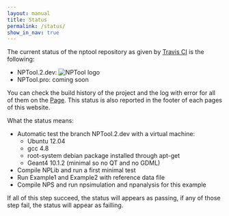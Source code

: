 ```yaml
---
layout: manual 
title: Status 
permalink: /status/
show_in_nav: true
---
```


The current status of the nptool repository as given by [Travis CI][travis] is the following:

* NPTool.2.dev: ![NPTool logo](https://travis-ci.org/adrien-matta/nptool.svg?branch=NPTool.2.dev)
* NPTool.pro: coming soon

You can check the build history of the project and the log with error for all of them on the [Page][build-log].
This status is also reported in the footer of each pages of this website.


What the status means:

* Automatic test the branch NPTool.2.dev with a virtual machine:
  * Ubuntu 12.04  
  * gcc 4.8
  * root-system debian package installed through apt-get
  * Geant4 10.1.2 (minimal so no QT and no GDML)
* Compile NPLib and run a first minimal test
* Run Example1 and Example2 with reference data file
* Compile NPS and run npsimulation and npanalysis for this example

If all of this step succeed, the status will appears as passing, if any of those step fail, the status will appear as failling.

[build-log]: https://travis-ci.org/adrien-matta/nptool/builds
[travis]: https://travis-ci.org/
